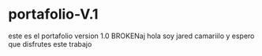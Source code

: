 # portafolio-V.1
este es el portafolio version 1.0 BROKENaj
hola soy  jared camariilo y espero que disfrutes este trabajo
